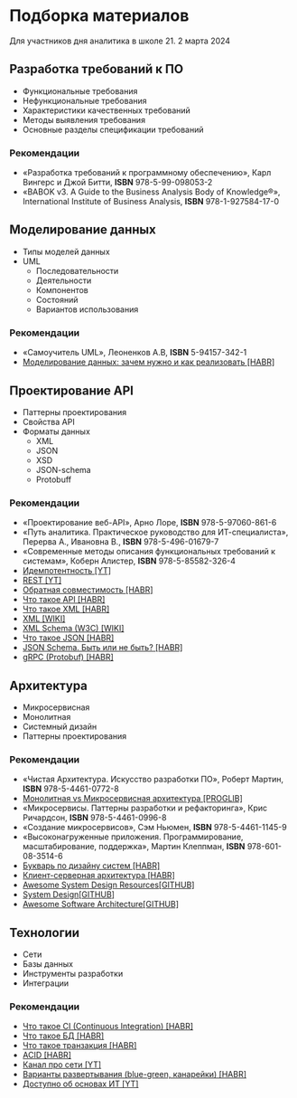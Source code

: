 # Подборка материалов 
Для участников дня аналитика в школе 21. 2 марта 2024

## Разработка требований к ПО

* Функциональные требования
* Нефункциональные требования
* Характеристики качественных требований
* Методы выявления требования
* Основные разделы спецификации требований

### Рекомендации
* «Разработка требований к программному обеспечению», Карл Вингерс и Джой Битти, **ISBN** 978-5-99-098053-2 
* «BABOK v3. A Guide to the Business Analysis Body of Knowledge®», International Institute of Business Analysis, **ISBN** 978-1-927584-17-0

## Моделирование данных
* Типы моделей данных
* UML
    * Последовательности
    * Деятельности
    * Компонентов
    * Состояний
    * Вариантов использования

### Рекомендации
* «Самоучитель UML», Леоненков А.В, **ISBN** 5-94157-342-1
* [Моделирование данных: зачем нужно и как реализовать [HABR]](https://habr.com/ru/articles/554388/)

## Проектирование API
* Паттерны проектирования
* Свойства API
* Форматы данных
    * XML
    * JSON
    * XSD
    * JSON-schema
    * Protobuff

### Рекомендации
* «Проектирование веб-API», Арно Лоре, **ISBN** 978-5-97060-861-6
* «Путь аналитика. Практическое руководство для ИТ-специалиста»,  Перерва А., Ивановна В., **ISBN** 978-5-496-01679-7
* «Современные методы описания функциональных требований к системам», Коберн Алистер, **ISBN** 978-5-85582-326-4 
* [Идемпотентность [YT]](https://www.youtube.com/watch?v=oOyq4OXfCEc)
* [REST [YT]](https://www.youtube.com/watch?v=EaFr0wYaxxM)
* [Обратная совместимость [HABR]](https://habr.com/ru/companies/maxilect/articles/696436/)
* [Что такое API [HABR]](https://habr.com/ru/articles/464261/)
* [Что такое XML [HABR]](https://habr.com/ru/articles/524288/)
* [XML [WIKI]](https://ru.wikipedia.org/wiki/XML)
* [XML Schema (W3C) [WIKI]](https://ru.wikipedia.org/wiki/XML)
* [Что такое JSON [HABR]](https://habr.com/ru/articles/554274/)
* [JSON Schema. Быть или не быть? [HABR]](https://habr.com/ru/articles/495766/)
* [gRPC (Protobuf) [HABR]](https://habr.com/ru/companies/otus/articles/780720/)

## Архитектура
* Микросервисная
* Монолитная
* Системный дизайн
* Паттерны проектирования

### Рекомендации
* «Чистая Архитектура. Искусство разработки ПО», Роберт Мартин, **ISBN** 978-5-4461-0772-8
* [Монолитная vs Микросервисная архитектура [PROGLIB]](https://proglib.io/p/monolitnaya-vs-mikroservisnaya-arhitektura-2019-09-16)
* «Микросервисы. Паттерны разработки и рефакторинга», Крис Ричардсон, **ISBN**  978-5-4461-0996-8 
* «Создание микросервисов», Сэм Ньюмен, **ISBN** 978-5-4461-1145-9 
* «Высоконагруженные приложения. Программирование, масштабирование, поддержка», Мартин Клеппман, **ISBN** 978-601-08-3514-6 
* [Букварь по дизайну систем [HABR]](https://habr.com/ru/articles/501366/)
* [Клиент-серверная архитектура [HABR]](https://habr.com/ru/articles/554274/)
* [Awesome System Design Resources[GITHUB]](https://github.com/ashishps1/awesome-system-design-resources)
* [System Design[GITHUB]](https://github.com/systemdesign42/system-design)
* [Awesome Software Architecture[GITHUB]](https://github.com/simskij/awesome-software-architecture#readme)

## Технологии
* Сети
* Базы данных
* Инструменты разработки
* Интеграции

### Рекомендации
* [Что такое CI (Continuous Integration) [HABR]](https://habr.com/ru/articles/508216/)
* [Что такое БД [HABR]](https://habr.com/ru/articles/554274/)
* [Что такое транзакция [HABR]](https://habr.com/ru/articles/554274/)
* [ACID [HABR]](https://habr.com/ru/articles/554274/)
* [Канал про сети [YT]](https://habr.com/ru/articles/554274/)
* [Варианты развертывания (blue-green, канарейки) [HABR]](https://habr.com/ru/articles/554274/)
* [Доступно об основах ИТ [YT]](https://habr.com/ru/articles/554274/)


